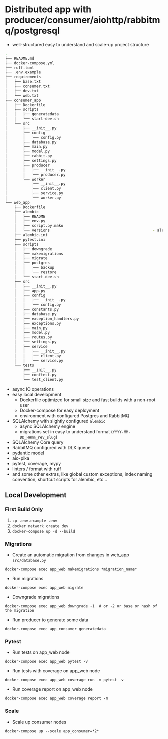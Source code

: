 # Distributed app with producer/consumer/aiohttp/rabbitmq/postgresql

- well-structured easy to understand and scale-up project structure

```bash
.
├── README.md
├── docker-compose.yml
├── ruff.toml
├── .env.example                                                        - env
├── requirements                                                        - requirements
│   ├── base.txt
│   ├── consumer.txt
│   ├── dev.txt
│   └── web.txt
├── consumer_app                                                        - consumer app
│   ├── Dockerfile
│   ├── scripts                                                         - local scripts
│   │   ├── generatedata
│   │   └── start-dev.sh
│   └── src                                                             - src app module / global settings for modules
│       ├── __init__.py
│       ├── config                                                      - config staff
│       │   └── config.py
│       ├── database.py                                                 - global db staff
│       ├── main.py
│       ├── model.py                                                    - global pydantic model
│       ├── rabbit.py
│       ├── settings.py                                                 - global settings staff
│       ├── producer                                                    - producer module
│       │   ├── __init__.py
│       │   └── producer.py
│       └── worker                                                      - worker module
│           ├── __init__.py
│           ├── client.py                                               - web client
│           ├── service.py                                              - services
│           └── worker.py
└── web_app                                                             - web app
    ├── Dockerfile
    ├── alembic                                                         - alembic data
    │   ├── README
    │   ├── env.py
    │   ├── script.py.mako
    │   └── versions                                              - alembic migrations
    ├── alembic.ini
    ├── pytest.ini
    ├── scripts                                                         - scripts
    │   ├── downgrade
    │   ├── makemigrations
    │   ├── migrate
    │   ├── postgres
    │   │   ├── backup
    │   │   └── restore
    │   └── start-dev.sh
    ├── src                                                             - src app module / global settings for modules
    │   ├── __init__.py
    │   ├── app.py
    │   ├── config
    │   │   ├── __init__.py
    │   │   └── config.py
    │   ├── constants.py                                                - global constants
    │   ├── database.py                                                 - db staff
    │   ├── exception_handlers.py                                       - global exception_handlers
    │   ├── exceptions.py                                               - global exceptions
    │   ├── main.py
    │   ├── model.py                                                    - pydantic model
    │   ├── routes.py
    │   └── settings.py                                                 
    │   ├── service
    │   │   ├── __init__.py
    │   │   ├── client.py
    │   │   └── service.py
    └── tests                                                           - tests
        ├── __init__.py
        ├── conftest.py
        └── test_client.py

```

- async IO operations
- easy local development
    - Dockerfile optimized for small size and fast builds with a non-root user
    - Docker-compose for easy deployment
    - environment with configured Postgres and RabbitMQ
- SQLAlchemy with slightly configured `alembic`
    - async SQLAlchemy engine
    - migrations set in easy to understand format (`YYYY-MM-DD_HHmm_rev_slug`)
- SQLAlchemy Core query
- RabbitMQ configured with DLX queue
- pydantic model
- aio-pika
- pytest, coverage, mypy 
- linters / format with ruff
- and some other extras, like global custom exceptions, index naming convention, shortcut scripts for alembic, etc...

## Local Development

### First Build Only

1. `cp .env.example .env`
2. `docker network create dev`
3. `docker-compose up -d --build`

### Migrations

- Create an automatic migration from changes in web_app `src/database.py`

```shell
docker-compose exec app_web makemigrations *migration_name*
```

- Run migrations

```shell
docker-compose exec app_web migrate
```

- Downgrade migrations

```shell
docker-compose exec app_web downgrade -1  # or -2 or base or hash of the migration
```

- Run producer to generate some data

```shell
docker-compose exec app_consumer generatedata 
```

### Pytest

- Run tests on app_web node

```shell
docker-compose exec app_web pytest -v
```

- Run tests with coverage on app_web node

```shell
docker-compose exec app_web coverage run -m pytest -v
```

- Run coverage report on app_web node

```shell
docker-compose exec app_web coverage report -m
```

### Scale

- Scale up consumer nodes

```shell
docker-compose up --scale app_consumer=*2*
```